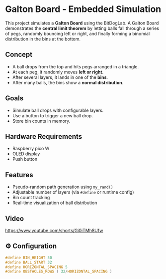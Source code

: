 # Galton Board - Embedded Simulation

This project simulates a **Galton Board** using the BitDogLab. A Galton Board demonstrates the **central limit theorem** by letting balls fall through a series of pegs, randomly bouncing left or right, and finally forming a binomial distribution in the bins at the bottom.

## Concept

- A ball drops from the top and hits pegs arranged in a triangle.
- At each peg, it randomly moves **left or right**.
- After several layers, it lands in one of the **bins**.
- After many balls, the bins show a **normal distribution**.

## Goals

- Simulate ball drops with configurable layers.
- Use a button to trigger a new ball drop.
- Store bin counts in memory.

## Hardware Requirements

- Raspberry pico W
- OLED display
- Push button

## Features

- Pseudo-random path generation using `my_rand()`
- Adjustable number of layers (via `#define` or runtime config)
- Bin count tracking
- Real-time visualization of ball distribution

## Video

https://www.youtube.com/shorts/Gi0iTMh8Ufw

## ⚙️ Configuration

```c
#define BIN_HEIGHT 50
#define BALL_START 32
#define HORIZONTAL_SPACING 5
#define OBSTACLES_ROWS ( 32/HORIZONTAL_SPACING )
